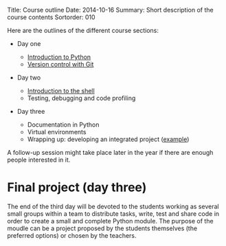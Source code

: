 Title: Course outline
Date: 2014-10-16
Summary: Short description of the course contents
Sortorder: 010

Here are the outlines of the different course sections:

- Day one
    + [Introduction to Python]({filename}course-outline_01_introduction-to-python.md)
    + [Version control with Git]({filename}course-outline_02_version-control-with-git.md)

- Day two
    + [Introduction to the shell]({filename}course-outline_03_introduction-shell.md)
    + Testing, debugging and code profiling

- Day three
    + Documentation in Python
    + Virtual environments
    + Wrapping up: developing an integrated project ([example]())

A follow-up session might take place later in the year if there are enough
people interested in it.

# Final project (day three)

The end of the third day will be devoted to the students working as several
small groups within a team to distribute tasks, write, test and share code in
order to create a small and complete Python module. The purpose of the moudle
can be a project proposed by the students themselves (the preferred options) or
chosen by the teachers.
